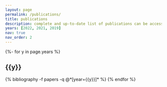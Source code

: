 ```yaml
---
layout: page
permalink: /publications/
title: publications
description: complete and up-to-date list of publications can be accessed <a href="https://scholar.google.co.id/citations?user=bugb-lAAAAAJ&hl=en">here</a>.
years: [2022, 2021, 2019]
nav: true
nav_order: 2
---
```

<!-- _pages/publications.md -->
<div class="publications">

{%- for y in page.years %}
  <h2 class="year">{{y}}</h2>
  {% bibliography -f papers -q @*[year={{y}}]* %}
{% endfor %}

</div>
